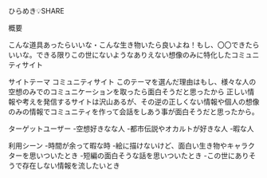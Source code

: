 ひらめき💡SHARE

概要

こんな道具あったらいいな・こんな生き物いたら良いよね！もし、〇〇できたらいいな。できる限りこの世にないようなありえない想像のみに特化したコミュニティサイト


サイトテーマ
コミュニティサイト
このテーマを選んだ理由はもし、様々な人の空想のみでのコミュニケーションを取ったら面白そうだと思ったから
正しい情報や考えを発信するサイトは沢山あるが、その逆の正しくない情報や個人の想像のみの情報でコミュニティを作って会話をしあう事が面白そうだと思ったから。


ターゲットユーザー
-空想好きなな人
-都市伝説やオカルトが好きな人
-暇な人

利用シーン
-時間が余って暇な時
-絵に描けないけど、面白い生き物やキャラクターを思いついたとき
-短編の面白そうな話を思いついたとき
-この世にありそうで存在しない情報を流したいとき

